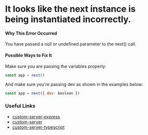 # It looks like the next instance is being instantiated incorrectly.

#### Why This Error Occurred

You have passed a null or undefined parameter to the next() call.

#### Possible Ways to Fix It

Make sure you are passing the variables properly:

```js
const app = next()
```

And make sure you're passing dev as shown in the examples below:

```js
const app = next({ dev: boolean })
```

### Useful Links

- [custom-server-express](https://github.com/vercel/next.js/blob/6ca00bfe312c8d3fc5c20d25a9cd8d2741a29332/examples/custom-server-express/server.js#L6)
- [custom-server](https://github.com/vercel/next.js/blob/6ca00bfe312c8d3fc5c20d25a9cd8d2741a29332/examples/custom-server/server.js#L6)
- [custom-server-typescript](https://github.com/vercel/next.js/blob/6ca00bfe312c8d3fc5c20d25a9cd8d2741a29332/examples/custom-server-typescript/server/index.ts#L7)
